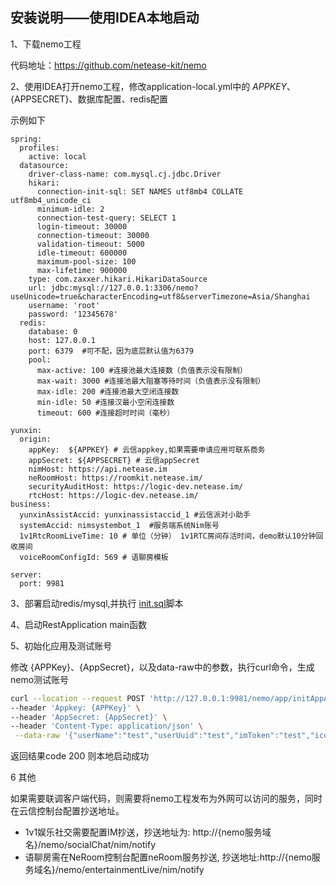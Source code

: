 ## 安装说明——使用IDEA本地启动

1、下载nemo工程

代码地址：https://github.com/netease-kit/nemo


2、使用IDEA打开nemo工程，修改application-local.yml中的 ${APPKEY}、${APPSECRET}、数据库配置、redis配置

示例如下
```
spring:
  profiles:
    active: local
  datasource:
    driver-class-name: com.mysql.cj.jdbc.Driver
    hikari:
      connection-init-sql: SET NAMES utf8mb4 COLLATE utf8mb4_unicode_ci
      minimum-idle: 2
      connection-test-query: SELECT 1
      login-timeout: 30000
      connection-timeout: 30000
      validation-timeout: 5000
      idle-timeout: 600000
      maximum-pool-size: 100
      max-lifetime: 900000
    type: com.zaxxer.hikari.HikariDataSource
    url: jdbc:mysql://127.0.0.1:3306/nemo?useUnicode=true&characterEncoding=utf8&serverTimezone=Asia/Shanghai
    username: 'root'
    password: '12345678'
  redis:
    database: 0
    host: 127.0.0.1
    port: 6379  #可不配，因为底层默认值为6379
    pool:
      max-active: 100 #连接池最大连接数（负值表示没有限制）
      max-wait: 3000 #连接池最大阻塞等待时间（负值表示没有限制）
      max-idle: 200 #连接池最大空闭连接数
      min-idle: 50 #连接汉最小空闲连接数
      timeout: 600 #连接超时时间（毫秒）

yunxin:
  origin:
    appKey:  ${APPKEY} # 云信appkey,如果需要申请应用可联系商务
    appSecret: ${APPSECRET} # 云信appSecret
    nimHost: https://api.netease.im
    neRoomHost: https://roomkit.netease.im/
    securityAuditHost: https://logic-dev.netease.im/
    rtcHost: https://logic-dev.netease.im/
business:
  yunxinAssistAccid: yunxinassistaccid_1 #云信派对小助手
  systemAccid: nimsystembot_1  #服务端系统Nim账号
  1v1RtcRoomLiveTime: 10 # 单位（分钟） 1v1RTC房间存活时间，demo默认10分钟回收房间
  voiceRoomConfigId: 569 # 语聊房模板

server:
  port: 9981

```

3、部署启动redis/mysql,并执行 [init.sql](./data/mysql/init/init.sql)脚本

4、启动RestApplication main函数

5、初始化应用及测试账号

修改 {APPKey}、{AppSecret}，以及data-raw中的参数，执行curl命令，生成nemo测试账号
```bash
curl --location --request POST 'http://127.0.0.1:9981/nemo/app/initAppAndUser' \
--header 'Appkey: {APPKey}' \
--header 'AppSecret: {AppSecret}' \
--header 'Content-Type: application/json' \
 --data-raw '{"userName":"test","userUuid":"test","imToken":"test","icon":"test"}';
```
返回结果code 200 则本地启动成功

6 其他

如果需要联调客户端代码，则需要将nemo工程发布为外网可以访问的服务，同时在云信控制台配置抄送地址。
* 1v1娱乐社交需要配置IM抄送，抄送地址为: http://{nemo服务域名}/nemo/socialChat/nim/notify
* 语聊房需在NeRoom控制台配置neRoom服务抄送, 抄送地址:http://{nemo服务域名}/nemo/entertainmentLive/nim/notify
